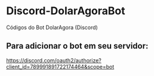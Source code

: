 # Discord-DolarAgoraBot
Códigos do Bot DolarAgora (Discord)

## Para adicionar o bot em seu servidor:
https://discord.com/oauth2/authorize?client_id=789991891722174464&scope=bot
